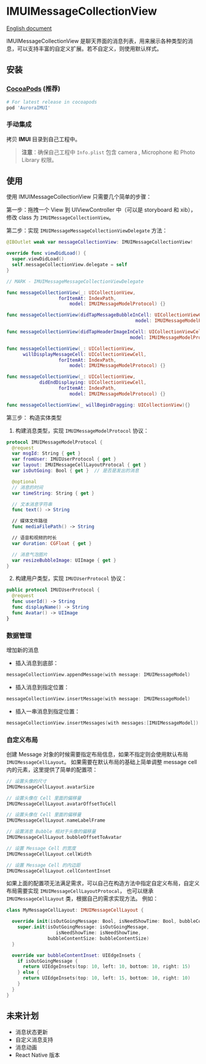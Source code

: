 # IMUIMessageCollectionView
[English document](./usage_en.md)

IMUIMessageCollectionView 是聊天界面的消息列表，用来展示各种类型的消息，可以支持丰富的自定义扩展。若不自定义，则使用默认样式。

## 安装
### [CocoaPods](https://cocoapods.org/)  (推荐)
```ruby
# For latest release in cocoapods
pod 'AuroraIMUI'
```

### 手动集成
拷贝 **IMUI** 目录到自己工程中。

>**注意**：确保自己工程中 `Info.plist` 包含 camera , Microphone 和 Photo Library 权限。

## 使用
使用 IMUIMessageCollectionView 只需要几个简单的步骤：

第一步：拖拽一个 View 到 UIViewController 中（可以是 storyboard 和 xib），修改 class 为 `IMUIMessageCollectionView`。

第二步：实现 `IMUIMessageMessageCollectionViewDelegate` 方法：

```swift
@IBOutlet weak var messageCollectionView: IMUIMessageCollectionView!

override func viewDidLoad() {
  super.viewDidLoad()
  self.messageCollectionView.delegate = self
}

// MARK - IMUIMessageMessageCollectionViewDelegate

func messageCollectionView(_: UICollectionView,
                   forItemAt: IndexPath,
                       model: IMUIMessageModelProtocol) {}

func messageCollectionView(didTapMessageBubbleInCell: UICollectionViewCell,
                                               model: IMUIMessageModelProtocol) {}

func messageCollectionView(didTapHeaderImageInCell: UICollectionViewCell,
                                             model: IMUIMessageModelProtocol) {}

func messageCollectionView(_: UICollectionView,
      willDisplayMessageCell: UICollectionViewCell,
                   forItemAt: IndexPath,
                       model: IMUIMessageModelProtocol) {}

func messageCollectionView(_: UICollectionView,
            didEndDisplaying: UICollectionViewCell,
                   forItemAt: IndexPath,
                       model: IMUIMessageModelProtocol) {}

func messageCollectionView(_ willBeginDragging: UICollectionView){}
```

第三步： 构造实体类型
1. 构建消息类型，实现 `IMUIMessageModelProtocol` 协议：

  ```swift
  protocol IMUIMessageModelProtocol {
    @request
    var msgId: String { get }
    var fromUser: IMUIUserProtocol { get }
    var layout: IMUIMessageCellLayoutProtocal { get }
    var isOutGoing: Bool { get }  // 是否是发出的消息

    @optional
    // 消息的时间
    var timeString: String { get }

    // 文本消息字符串
    func text() -> String

    // 媒体文件路径
    func mediaFilePath() -> String

    // 语音和视频的时长
    var duration: CGFloat { get }

    // 消息气泡图片
    var resizeBubbleImage: UIImage { get }
  }
  ```

2. 构建用户类型，实现 `IMUIUserProtocol` 协议：
  ```swift
  public protocol IMUIUserProtocol {
    @request
    func userId() -> String
    func displayName() -> String
    func Avatar() -> UIImage
  }
  ```

### 数据管理
增加新的消息
- 插入消息到底部：
```swift
messageCollectionView.appendMessage(with message: IMUIMessageModel)
```

- 插入消息到指定位置：
```swift
messageCollectionView.insertMessage(with message: IMUIMessageModel)
```

- 插入一串消息到指定位置：
```swift
messageCollectionView.insertMessages(with messages:[IMUIMessageModel])
```

### 自定义布局
创建 Message 对象的时候需要指定布局信息，如果不指定则会使用默认布局 `IMUIMessageCellLayout`。
如果需要在默认布局的基础上简单调整 message cell 内的元素，这里提供了简单的配置项：

```swift
// 设置头像的尺寸
IMUIMessageCellLayout.avatarSize

// 设置头像在 Cell 里面的偏移量
IMUIMessageCellLayout.avatarOffsetToCell

// 设置头像在 Cell 里面的偏移量
IMUIMessageCellLayout.nameLabelFrame

// 设置消息 Bubble 相对于头像的偏移量
IMUIMessageCellLayout.bubbleOffsetToAvatar

// 设置 Message Cell 的宽度
IMUIMessageCellLayout.cellWidth

// 设置 Message Cell 的内边距
IMUIMessageCellLayout.cellContentInset
```

如果上面的配置项无法满足需求，可以自己在构造方法中指定自定义布局，自定义布局需要实现 `IMUIMessageCellLayoutProtocal`，
也可以继承 `IMUIMessageCellLayout` 类，根据自己的需求实现方法。
例如：
```swift
class MyMessageCellLayout: IMUIMessageCellLayout {

  override init(isOutGoingMessage: Bool, isNeedShowTime: Bool, bubbleContentSize: CGSize) {
    super.init(isOutGoingMessage: isOutGoingMessage,
                  isNeedShowTime: isNeedShowTime,
               bubbleContentSize: bubbleContentSize)
  }

  override var bubbleContentInset: UIEdgeInsets {
    if isOutGoingMessage {
      return UIEdgeInsets(top: 10, left: 10, bottom: 10, right: 15)
    } else {
      return UIEdgeInsets(top: 10, left: 15, bottom: 10, right: 10)
    }
  }
}
```

## 未来计划
- 消息状态更新
- 自定义消息支持
- 消息动画
- React Native 版本
